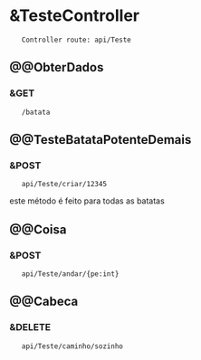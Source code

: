 # &TesteController
       Controller route: api/Teste
## @@ObterDados
### &GET
       /batata
## @@TesteBatataPotenteDemais
### &POST
       api/Teste/criar/12345
este método é feito para todas as batatas
## @@Coisa
### &POST
       api/Teste/andar/{pe:int}
## @@Cabeca
### &DELETE
       api/Teste/caminho/sozinho
